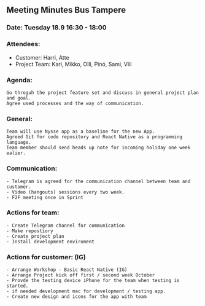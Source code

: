 ## Meeting Minutes Bus Tampere

### Date: Tuesday 18.9 16:30 - 18:00

### Attendees:

  * Customer: Harri, Atte
  * Project Team: Kari, Mikko, Olli, Pinó, Sami, Vili

### Agenda:

	Go throguh the project feature set and discuss in general project plan and goal.
	Agree used processes and the way of communication.

### General:

	Team will use Nysse app as a baseline for the new App.
	Agreed Git for code repository and React Native as a programming language.
	Team member should send heads up note for incoming holiday one week ealier. 

### Communication:

	- Telegram is agreed for the communication channel between team and customer.
	- Video (hangouts) sessions every two week.
	- F2F meeting once in Sprint

### Actions for team:

	- Create Telegram channel for communication
	- Make repostiory
	- Create project plan
	- Install development enviroment

### Actions for customer: (IG)
	- Arrange Workshop - Basic React Native (IG)
	- Arrange Project kick off first / second week October
	- Provde the testing device iPhone for the team when testing is started.
	- if needed development mac for development / testing app.
	- Create new design and icons for the app with team
